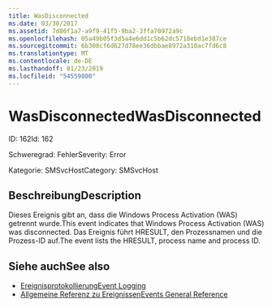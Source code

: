 ```yaml
---
title: WasDisconnected
ms.date: 03/30/2017
ms.assetid: 7d86f1a7-a9f9-41f5-9ba2-3ffa70972a9c
ms.openlocfilehash: 05a49b05f3d5a4e6dd1c5b62dc5718ebd1e387ce
ms.sourcegitcommit: 6b308cf6d627d78ee36dbbae8972a310ac7fd6c8
ms.translationtype: MT
ms.contentlocale: de-DE
ms.lasthandoff: 01/23/2019
ms.locfileid: "54559800"
---
```

# <a name="wasdisconnected"></a><span data-ttu-id="d9701-102">WasDisconnected</span><span class="sxs-lookup"><span data-stu-id="d9701-102">WasDisconnected</span></span>
<span data-ttu-id="d9701-103">ID: 162</span><span class="sxs-lookup"><span data-stu-id="d9701-103">Id: 162</span></span>  
  
 <span data-ttu-id="d9701-104">Schweregrad: Fehler</span><span class="sxs-lookup"><span data-stu-id="d9701-104">Severity: Error</span></span>  
  
 <span data-ttu-id="d9701-105">Kategorie: SMSvcHost</span><span class="sxs-lookup"><span data-stu-id="d9701-105">Category: SMSvcHost</span></span>  
  
## <a name="description"></a><span data-ttu-id="d9701-106">Beschreibung</span><span class="sxs-lookup"><span data-stu-id="d9701-106">Description</span></span>  
 <span data-ttu-id="d9701-107">Dieses Ereignis gibt an, dass die Windows Process Activation (WAS) getrennt wurde.</span><span class="sxs-lookup"><span data-stu-id="d9701-107">This event indicates that Windows Process Activation (WAS) was disconnected.</span></span> <span data-ttu-id="d9701-108">Das Ereignis führt HRESULT, den Prozessnamen und die Prozess-ID auf.</span><span class="sxs-lookup"><span data-stu-id="d9701-108">The event lists the HRESULT, process name and process ID.</span></span>  
  
## <a name="see-also"></a><span data-ttu-id="d9701-109">Siehe auch</span><span class="sxs-lookup"><span data-stu-id="d9701-109">See also</span></span>
- [<span data-ttu-id="d9701-110">Ereignisprotokollierung</span><span class="sxs-lookup"><span data-stu-id="d9701-110">Event Logging</span></span>](../../../../../docs/framework/wcf/diagnostics/event-logging/index.md)
- [<span data-ttu-id="d9701-111">Allgemeine Referenz zu Ereignissen</span><span class="sxs-lookup"><span data-stu-id="d9701-111">Events General Reference</span></span>](../../../../../docs/framework/wcf/diagnostics/event-logging/events-general-reference.md)
